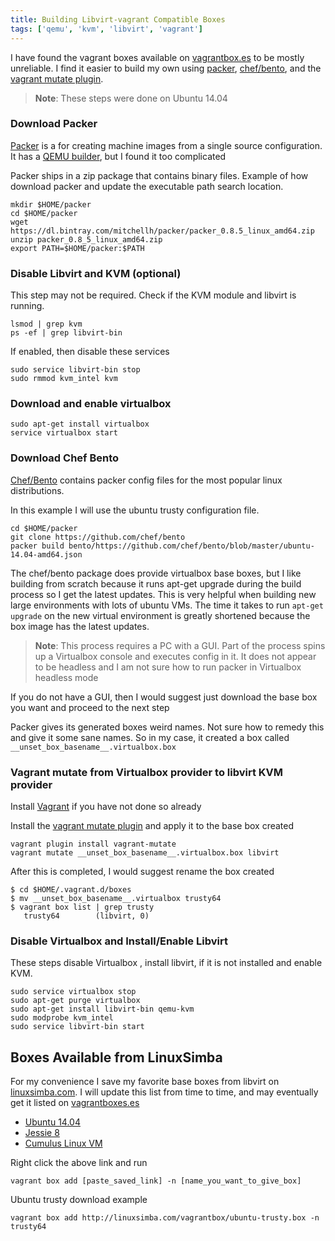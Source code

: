 ```yaml
---
title: Building Libvirt-vagrant Compatible Boxes
tags: ['qemu', 'kvm', 'libvirt', 'vagrant']
---
```


I have found the vagrant boxes available on
[vagrantbox.es]('http://vagrantbox.es') to be mostly unreliable. I find it
easier to build my own using [packer](https://www.packer.io/intro),
[chef/bento](https://github.com/chef/bento), and the [vagrant mutate
plugin](https://github.com/sciurus/vagrant-mutate).


> **Note**: These steps were done on Ubuntu 14.04

### Download Packer

[Packer](http://www.packer.io) is a for creating machine images from a single source configuration.
It has a [QEMU builder](https://www.packer.io/docs/builders/qemu.html), but I found it too complicated

Packer ships in a zip package that contains binary files. Example of how
download packer and update the executable path search location.

```
mkdir $HOME/packer
cd $HOME/packer
wget https://dl.bintray.com/mitchellh/packer/packer_0.8.5_linux_amd64.zip
unzip packer_0.8_5_linux_amd64.zip
export PATH=$HOME/packer:$PATH
```

### Disable Libvirt and KVM (optional)

This step may not be required. Check if the KVM module and libvirt is running.

```
lsmod | grep kvm
ps -ef | grep libvirt-bin
```

If enabled, then disable these services

```
sudo service libvirt-bin stop
sudo rmmod kvm_intel kvm
```

### Download and enable virtualbox

```
sudo apt-get install virtualbox
service virtualbox start
```

### Download Chef Bento

[Chef/Bento](https://github.com/chef/bento)  contains packer config files for
the most popular linux distributions.

In this example I will use the ubuntu trusty configuration file.

```
cd $HOME/packer
git clone https://github.com/chef/bento
packer build bento/https://github.com/chef/bento/blob/master/ubuntu-14.04-amd64.json
```

The chef/bento package does provide virtualbox base boxes, but I like building from
scratch because it runs apt-get upgrade during the build process so I get the
latest updates. This is very helpful when building new large environments with
lots of ubuntu VMs. The time it takes to run ``apt-get upgrade``  on the new virtual
environment is greatly shortened because the box image has the latest updates.

> **Note**: This process requires a PC with a GUI. Part of the process
> spins up a Virtualbox console and executes config in it. It does not appear to
> be headless and I am not sure how to run packer in Virtualbox headless mode

If you do not have a GUI, then I would suggest just download the base box you
want and proceed to the next step

Packer gives its generated boxes weird names. Not sure how to remedy this and
give it some sane names.  So in my case, it created a box called
``__unset_box_basename__.virtualbox.box``


### Vagrant mutate from Virtualbox provider to libvirt KVM provider

Install [Vagrant](http://www.vagrantup.com/downloads.html) if you have not done so already

Install the [vagrant mutate plugin](https://github.com/sciurus/vagrant-mutate) and apply it to the base box created

```
vagrant plugin install vagrant-mutate
vagrant mutate __unset_box_basename__.virtualbox.box libvirt
```

After this is completed, I would suggest rename the box created

```
$ cd $HOME/.vagrant.d/boxes
$ mv __unset_box_basename__.virtualbox trusty64
$ vagrant box list | grep trusty
   trusty64        (libvirt, 0)
```

### Disable Virtualbox and Install/Enable Libvirt

These steps disable Virtualbox , install libvirt, if it is not installed and
enable KVM.

```
sudo service virtualbox stop
sudo apt-get purge virtualbox
sudo apt-get install libvirt-bin qemu-kvm
sudo modprobe kvm_intel
sudo service libvirt-bin start

```
## Boxes Available from LinuxSimba

For my convenience I save my favorite base boxes from libvirt on
[linuxsimba.com](http://linuxsimba.com).
I will update this list from time to time, and
may eventually get it listed on [vagrantboxes.es](http://vagrantboxes.es)

* [Ubuntu 14.04](http://linuxsimba.com/vagrantbox/ubuntu-trusty.box)
* [Jessie 8](http://linuxsimba.com/vagrantbox/debian-jessie.box)
* [Cumulus Linux VM](http://linuxsimba.com/vagrantbox/cumulus-253.box)

Right click the above link and run

```
vagrant box add [paste_saved_link] -n [name_you_want_to_give_box]
```

Ubuntu trusty download example

```
vagrant box add http://linuxsimba.com/vagrantbox/ubuntu-trusty.box -n trusty64
```




